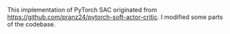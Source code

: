 This implementation of PyTorch SAC originated from https://github.com/pranz24/pytorch-soft-actor-critic.
I modified some parts of the codebase.